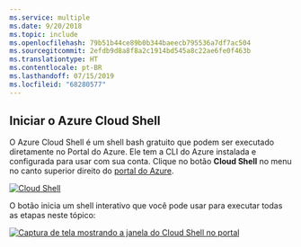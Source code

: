 ```yaml
---
ms.service: multiple
ms.date: 9/20/2018
ms.topic: include
ms.openlocfilehash: 79b51b44ce89b0b344baeecb795536a7df7ac504
ms.sourcegitcommit: 2efdb9d8a8f8a2c1914bd545a8c22ae6fe0f463b
ms.translationtype: HT
ms.contentlocale: pt-BR
ms.lasthandoff: 07/15/2019
ms.locfileid: "68280577"
---
```

## <a name="launch-azure-cloud-shell"></a>Iniciar o Azure Cloud Shell

O Azure Cloud Shell é um shell bash gratuito que podem ser executado diretamente no Portal do Azure. Ele tem a CLI do Azure instalada e configurada para usar com sua conta. Clique no botão **Cloud Shell** no menu no canto superior direito do [portal do Azure](https://portal.azure.com).

[![Cloud Shell](../media/cloud-shell-try-it/cloud-shell-menu.png)](https://portal.azure.com)

O botão inicia um shell interativo que você pode usar para executar todas as etapas neste tópico:

[![Captura de tela mostrando a janela do Cloud Shell no portal](../media/cloud-shell-try-it/cloud-shell-safari.png)](https://portal.azure.com)